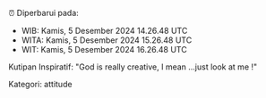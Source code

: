 ⏰ Diperbarui pada:
- WIB: Kamis, 5 Desember 2024 14.26.48 UTC
- WITA: Kamis, 5 Desember 2024 15.26.48 UTC
- WIT: Kamis, 5 Desember 2024 16.26.48 UTC

Kutipan Inspiratif:
"God is really creative, I mean ...just look at me !"


Kategori: attitude

